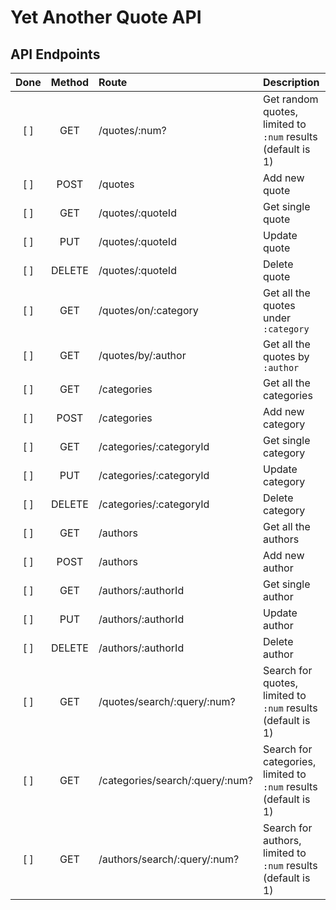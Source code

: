 # Yet Another Quote API

## API Endpoints

| Done | Method | Route                           | Description                                                     |
| :--: | :----: | :------------------------------ | :-------------------------------------------------------------- |
| [ ]  |  GET   | /quotes/:num?                   | Get random quotes, limited to `:num` results (default is 1)     |
| [ ]  |  POST  | /quotes                         | Add new quote                                                   |
| [ ]  |  GET   | /quotes/:quoteId                | Get single quote                                                |
| [ ]  |  PUT   | /quotes/:quoteId                | Update quote                                                    |
| [ ]  | DELETE | /quotes/:quoteId                | Delete quote                                                    |
| [ ]  |  GET   | /quotes/on/:category            | Get all the quotes under `:category`                            |
| [ ]  |  GET   | /quotes/by/:author              | Get all the quotes by `:author`                                 |
| [ ]  |  GET   | /categories                     | Get all the categories                                          |
| [ ]  |  POST  | /categories                     | Add new category                                                |
| [ ]  |  GET   | /categories/:categoryId         | Get single category                                             |
| [ ]  |  PUT   | /categories/:categoryId         | Update category                                                 |
| [ ]  | DELETE | /categories/:categoryId         | Delete category                                                 |
| [ ]  |  GET   | /authors                        | Get all the authors                                             |
| [ ]  |  POST  | /authors                        | Add new author                                                  |
| [ ]  |  GET   | /authors/:authorId              | Get single author                                               |
| [ ]  |  PUT   | /authors/:authorId              | Update author                                                   |
| [ ]  | DELETE | /authors/:authorId              | Delete author                                                   |
| [ ]  |  GET   | /quotes/search/:query/:num?     | Search for quotes, limited to `:num` results (default is 1)     |
| [ ]  |  GET   | /categories/search/:query/:num? | Search for categories, limited to `:num` results (default is 1) |
| [ ]  |  GET   | /authors/search/:query/:num?    | Search for authors, limited to `:num` results (default is 1)    |
